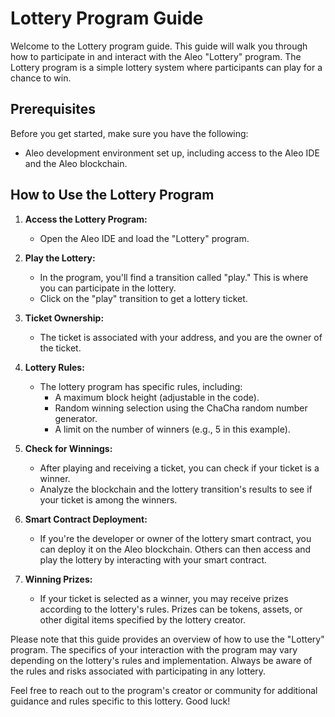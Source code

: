 # Lottery Program Guide

Welcome to the Lottery program guide. This guide will walk you through how to participate in and interact with the Aleo "Lottery" program. The Lottery program is a simple lottery system where participants can play for a chance to win.

## Prerequisites
Before you get started, make sure you have the following:

- Aleo development environment set up, including access to the Aleo IDE and the Aleo blockchain.

## How to Use the Lottery Program

1. **Access the Lottery Program:**
   - Open the Aleo IDE and load the "Lottery" program.

2. **Play the Lottery:**
   - In the program, you'll find a transition called "play." This is where you can participate in the lottery.
   - Click on the "play" transition to get a lottery ticket.

3. **Ticket Ownership:**
   - The ticket is associated with your address, and you are the owner of the ticket.

4. **Lottery Rules:**
   - The lottery program has specific rules, including:
      - A maximum block height (adjustable in the code).
      - Random winning selection using the ChaCha random number generator.
      - A limit on the number of winners (e.g., 5 in this example).

5. **Check for Winnings:**
   - After playing and receiving a ticket, you can check if your ticket is a winner.
   - Analyze the blockchain and the lottery transition's results to see if your ticket is among the winners.

6. **Smart Contract Deployment:**
   - If you're the developer or owner of the lottery smart contract, you can deploy it on the Aleo blockchain. Others can then access and play the lottery by interacting with your smart contract.

7. **Winning Prizes:**
   - If your ticket is selected as a winner, you may receive prizes according to the lottery's rules. Prizes can be tokens, assets, or other digital items specified by the lottery creator.

Please note that this guide provides an overview of how to use the "Lottery" program. The specifics of your interaction with the program may vary depending on the lottery's rules and implementation. Always be aware of the rules and risks associated with participating in any lottery.

Feel free to reach out to the program's creator or community for additional guidance and rules specific to this lottery. Good luck!